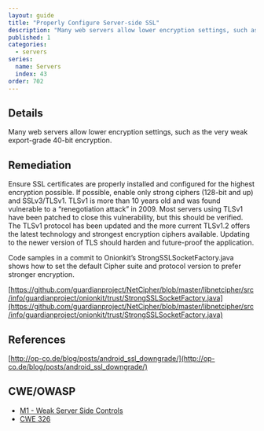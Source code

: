 ```yaml
---
layout: guide
title: "Properly Configure Server-side SSL"
description: "Many web servers allow lower encryption settings, such as the very weak export-grade 40-bit encryption."
published: 1
categories:
  - servers
series:
  name: Servers
  index: 43
order: 702
--- 
```


## Details 

Many web servers allow lower encryption settings, such as the very weak export-grade 40-bit encryption.

## Remediation

Ensure SSL certificates are properly installed and configured for the highest encryption possible. If possible, enable only strong ciphers (128-bit and up) and SSLv3/TLSv1.  TLSv1 is more than 10 years old and was found vulnerable to a “renegotiation attack” in 2009. Most servers using TLSv1 have been patched to close this vulnerability, but this should be verified. The TLSv1 protocol has been updated and the more current TLSv1.2 offers the latest technology and strongest encryption ciphers available. Updating to the newer version of TLS should harden and future-proof the application.
 
Code samples in a commit to Onionkit’s StrongSSLSocketFactory.java shows how to set the default Cipher suite and protocol version to prefer stronger encryption.

[https://github.com/guardianproject/NetCipher/blob/master/libnetcipher/src/info/guardianproject/onionkit/trust/StrongSSLSocketFactory.java](https://github.com/guardianproject/NetCipher/blob/master/libnetcipher/src/info/guardianproject/onionkit/trust/StrongSSLSocketFactory.java) 

## References 

[http://op-co.de/blog/posts/android_ssl_downgrade/](http://op-co.de/blog/posts/android_ssl_downgrade/)

## CWE/OWASP

 * [M1 - Weak Server Side Controls](https://www.owasp.org/index.php/Mobile_Top_10_2014-M1)
 * [CWE 326](http://cwe.mitre.org/data/definitions/326.html)